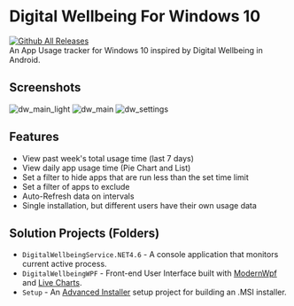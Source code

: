 # Digital Wellbeing For Windows 10
[![Github All Releases](https://img.shields.io/github/downloads/christiankyle-ching/DigitalWellbeingForWindows/total.svg)](https://github.com/christiankyle-ching/DigitalWellbeingForWindows/releases)<br>
An App Usage tracker for Windows 10 inspired by Digital Wellbeing in Android.

## Screenshots
![dw_main_light](https://user-images.githubusercontent.com/57316283/149713916-8ee2220e-5fc6-4fee-8107-5d5f7359d8d7.png)
![dw_main](https://user-images.githubusercontent.com/57316283/149713883-ed1b0762-44bf-4059-815c-87623925304c.png)
![dw_settings](https://user-images.githubusercontent.com/57316283/149713922-9a073aff-8a2d-48b6-9d58-0ab805d8ac8a.png)

## Features
- View past week's total usage time (last 7 days)
- View daily app usage time (Pie Chart and List)
- Set a filter to hide apps that are run less than the set time limit
- Set a filter of apps to exclude
- Auto-Refresh data on intervals
- Single installation, but different users have their own usage data

## Solution Projects (Folders)
- `DigitalWellbeingService.NET4.6` - A console application that monitors current active process.
- `DigitalWellbeingWPF` - Front-end User Interface built with [ModernWpf](https://github.com/Kinnara/ModernWpf) and [Live Charts](https://lvcharts.net/).
- `Setup` - An [Advanced Installer](https://www.advancedinstaller.com/) setup project for building an .MSI installer.
